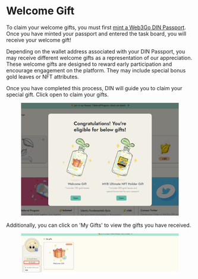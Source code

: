 # Welcome Gift

To claim your welcome gifts, you must first [mint a Web3Go DIN Passport](../get-started-in-din/how-to-mint-passport.md). Once you have minted your passport and entered the task board, you will receive your welcome gift!&#x20;

Depending on the wallet address associated with your DIN Passport, you may receive different welcome gifts as a representation of our appreciation. These welcome gifts are designed to reward early participation and encourage engagement on the platform. They may include special bonus gold leaves or NFT attributes.&#x20;

Once you have completed this process, DIN will guide you to claim your special gift. Click open to claim your gifts.

<figure><img src="../../.gitbook/assets/image (17).png" alt=""><figcaption></figcaption></figure>

Additionally, you can click on 'My Gifts' to view the gifts you have received.

<figure><img src="../../.gitbook/assets/1687668909102.png" alt=""><figcaption></figcaption></figure>
